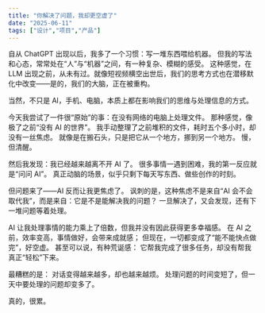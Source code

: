 ```yaml
---
title: "你解决了问题，我却更空虚了"
date: "2025-06-11"
tags: ["设计","项目","产品"]
---
```


自从 ChatGPT 出现以后，我多了一个习惯：写一堆东西喂给机器。
但我的写法和心态，常常处在“人”与“机器”之间，有一种复杂、模糊的感受。
这种感觉，在 LLM 出现之前，从未有过。就像短视频横空出世后，我们的思考方式也在潜移默化中改变——是的，我们的大脑，正在被重构。

当然，不只是 AI，手机、电脑，本质上都在影响我们的思维与处理信息的方式。

今天我尝试了一件很“原始”的事：在没有网络的电脑上处理文件。
那种感觉，像极了之前“没有 AI 的世界”。
我手动整理了之前堆积的文件，耗时五个多小时，却没有一丝焦虑。
就像是在搬石头，只是把它从一个地方，挪到另一个地方。
慢，但清醒。

然后我发现：我已经越来越离不开 AI 了。
很多事情一遇到困难，我的第一反应就是“问问 AI”。
真正动脑的场景，似乎只剩下每天写东西、做些创作的时刻。

但问题来了——AI 反而让我更焦虑了。
讽刺的是，这种焦虑不是来自“AI 会不会取代我”，而是来自：它是不是能解决我的问题？
一旦解决了，又会发现，还有下一堆问题等着处理。

AI 让我处理事情的能力乘上了倍数，但我并没有因此获得更多幸福感。
在 AI 之前，效率变高，事情做好，会带来成就感；
但现在，一切都变成了“能不能快点做完”，好空虚。
甚至可以说，有种荒诞感：
它帮我完成了很多任务，却没有帮我真正“轻松”下来。

最糟糕的是：
对话变得越来越多，却也越来越烦。
处理问题的时间变短了，但一天中要处理的问题却变多了。

真的，很累。
